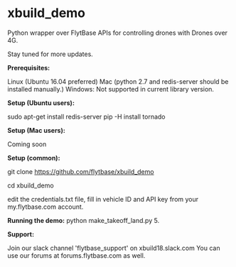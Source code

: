 # xbuild_demo
Python wrapper over FlytBase APIs for controlling drones with Drones over 4G.

Stay tuned for more updates.


**Prerequisites:**

Linux (Ubuntu 16.04 preferred)
Mac (python 2.7 and redis-server should be installed manually.)
Windows: Not supported in current library version.

**Setup (Ubuntu users):**

sudo apt-get install redis-server
pip -H install tornado

**Setup (Mac users):**

Coming soon

**Setup (common):**

git clone https://github.com/flytbase/xbuild_demo

cd xbuild_demo

edit the credentials.txt file, fill in vehicle ID and API key from your my.flytbase.com account.


**Running the demo:**
python make_takeoff_land.py 5.

**Support:**

Join our slack channel 'flytbase_support' on xbuild18.slack.com
You can use our forums at forums.flytbase.com as well.
